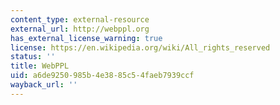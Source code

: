 ```yaml
---
content_type: external-resource
external_url: http://webppl.org
has_external_license_warning: true
license: https://en.wikipedia.org/wiki/All_rights_reserved
status: ''
title: WebPPL
uid: a6de9250-985b-4e38-85c5-4faeb7939ccf
wayback_url: ''
---
```

